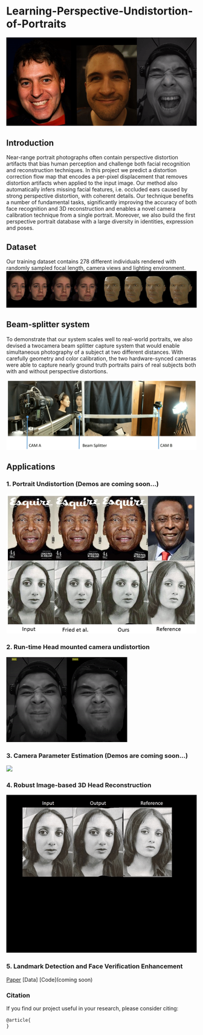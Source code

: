 # Learning-Perspective-Undistortion-of-Portraits
![](webimages/all.gif)
## Introduction

Near-range portrait photographs often contain perspective
distortion artifacts that bias human perception and
challenge both facial recognition and reconstruction techniques. In this project we predict a distortion
correction flow map that encodes a per-pixel displacement
that removes distortion artifacts when applied to the
input image. Our method also automatically infers missing
facial features, i.e. occluded ears caused by strong perspective
distortion, with coherent details. Our technique benefits
a number of fundamental tasks, significantly improving
the accuracy of both face recognition and 3D reconstruction
and enables a novel camera calibration technique from
a single portrait. Moreover, we also build the first perspective
portrait database with a large diversity in identities, expression
and poses.

## Dataset
Our training dataset contains 278 different individuals rendered with randomly sampled focal length, camera views and lighting environment. 
![](webimages/database.jpg)

## Beam-splitter system
To demonstrate that our system scales well to real-world portraits, we also devised a twocamera beam splitter capture system that would enable simultaneous photography of a subject at two different distances. With carefully geometry and color calibration, the two hardware-synced cameras were able to capture nearly ground truth portraits pairs of
real subjects both with and without perspective distortions.

![](webimages/beamSplitterSystem.png)
## Applications

### 1. Portrait Undistortion (Demos are coming soon...)
  ![](webimages/portraitUndistort.jpg)
### 2. Run-time Head mounted camera undistortion 
   ![](webimages/loc2_small.gif)

### 3. Camera Parameter Estimation (Demos are coming soon...)
![](webimages/cameraPrediction.gif)

### 4. Robust Image-based 3D Head Reconstruction
![](webimages/Reconstruction.gif)

### 5. Landmark Detection and Face Verification Enhancement

[Paper](#introduction)  [Data]  [Code](coming soon)

### Citation

If you find our project useful in your research, please consider citing:



```
@article{
}
```

